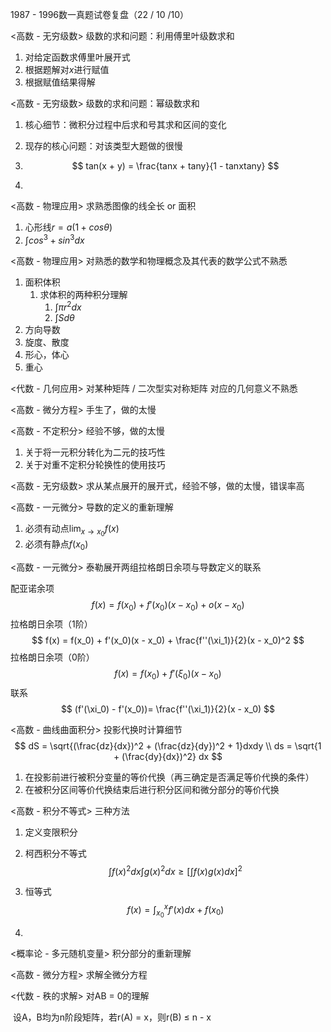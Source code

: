 1987 - 1996数一真题试卷复盘（22 / 10 /10）

<高数 - 无穷级数>	级数的求和问题：利用傅里叶级数求和

1. 对给定函数求傅里叶展开式
2. 根据题解对$x$进行赋值
3. 根据赋值结果得解



<高数 - 无穷级数>	级数的求和问题：幂级数求和

1. 核心细节：微积分过程中后求和号其求和区间的变化

2. 现存的核心问题：对该类型大题做的很慢

3. 
   $$
   tan(x + y) = \frac{tanx + tany}{1 - tanxtany}
   $$

4. 



<高数 - 物理应用>	求熟悉图像的线全长 or 面积

1. 心形线$r = a(1 + cos\theta)$
2. $\int cos^3 + sin^3 dx$



<高数 - 物理应用>	对熟悉的数学和物理概念及其代表的数学公式不熟悉

1. 面积体积
   1. 求体积的两种积分理解
      1. $\int \pi r^2 dx$
      2. $\int S d\theta$
2. 方向导数
3. 旋度、散度
4. 形心，体心
5. 重心



<代数 - 几何应用>	对某种矩阵 / 二次型实对称矩阵 对应的几何意义不熟悉



<高数 - 微分方程> 	手生了，做的太慢



<高数 - 不定积分>	经验不够，做的太慢

1. 关于将一元积分转化为二元的技巧性
2. 关于对重不定积分轮换性的使用技巧



<高数 - 无穷级数>	求从某点展开的展开式，经验不够，做的太慢，错误率高



<高数 - 一元微分>	导数的定义的重新理解

1. 必须有动点$\lim_{x \to x_0} f(x)$
2. 必须有静点$f(x_0)$



<高数 - 一元微分>	泰勒展开两组拉格朗日余项与导数定义的联系

配亚诺余项
$$
f(x) = f(x_0) + f'(x_0)(x - x_0) + o(x - x_0)
$$
拉格朗日余项（1阶）
$$
f(x) = f(x_0) + f'(x_0)(x - x_0) + \frac{f''(\xi_1)}{2}(x - x_0)^2
$$
拉格朗日余项（0阶）
$$
f(x) = f(x_0) + f'(\xi_0) (x - x_0)
$$
联系
$$
(f'(\xi_0) - f'(x_0))= \frac{f''(\xi_1)}{2}(x - x_0)
$$


<高数 - 曲线曲面积分>	 投影代换时计算细节
$$
dS = \sqrt{(\frac{dz}{dx})^2 + (\frac{dz}{dy})^2 + 1}dxdy \\
ds = \sqrt{1 + (\frac{dy}{dx})^2} dx
$$

1. 在投影前进行被积分变量的等价代换（再三确定是否满足等价代换的条件）
2. 在被积分区间等价代换结束后进行积分区间和微分部分的等价代换



<高数 - 积分不等式>	三种方法

1. 定义变限积分

2. 柯西积分不等式
   $$
   \int f(x)^2 dx \int g(x)^2dx \ge [\int f(x)g(x)dx]^2
   $$
   
3. 恒等式
   $$
   f(x) = \int^x_{x_0}f'(x)dx + f(x_0)
   $$

4. 



<概率论 - 多元随机变量>	积分部分的重新理解



<高数 - 微分方程>	求解全微分方程



<代数 - 秩的求解>	对AB = 0的理解

​		设A，B均为n阶段矩阵，若r(A) = x，则r(B) $\le$ n - x  